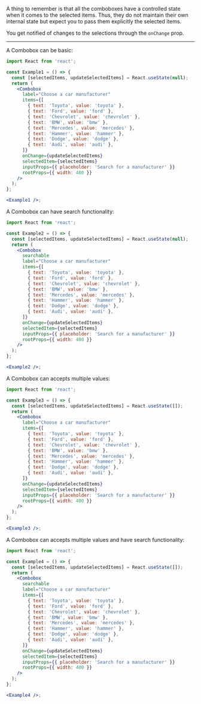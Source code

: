 A thing to remember is that all the comboboxes have a controlled state when
it comes to the selected items. Thus, they do not maintain their own internal state
but expect you to pass them explicitly the selected items.

You get notified of changes to the selections through the `onChange` prop.

---

A Combobox can be basic:

```jsx harmony
import React from 'react';

const Example1 = () => {
  const [selectedItems, updateSelectedItems] = React.useState(null);
  return (
    <Combobox
      label="Choose a car manufacturer"
      items={[
        { text: 'Toyota', value: 'toyota' },
        { text: 'Ford', value: 'ford' },
        { text: 'Chevrolet', value: 'chevrolet' },
        { text: 'BMW', value: 'bmw' },
        { text: 'Mercedes', value: 'mercedes' },
        { text: 'Hammer', value: 'hammer' },
        { text: 'Dodge', value: 'dodge' },
        { text: 'Audi', value: 'audi' },
      ]}
      onChange={updateSelectedItems}
      selectedItem={selectedItems}
      inputProps={{ placeholder: 'Search for a manufacturer' }}
      rootProps={{ width: 400 }}
    />
  );
};

<Example1 />;
```

A Combobox can have search functionality:

```jsx harmony
import React from 'react';

const Example2 = () => {
  const [selectedItems, updateSelectedItems] = React.useState(null);
  return (
    <Combobox
      searchable
      label="Choose a car manufacturer"
      items={[
        { text: 'Toyota', value: 'toyota' },
        { text: 'Ford', value: 'ford' },
        { text: 'Chevrolet', value: 'chevrolet' },
        { text: 'BMW', value: 'bmw' },
        { text: 'Mercedes', value: 'mercedes' },
        { text: 'Hammer', value: 'hammer' },
        { text: 'Dodge', value: 'dodge' },
        { text: 'Audi', value: 'audi' },
      ]}
      onChange={updateSelectedItems}
      selectedItem={selectedItems}
      inputProps={{ placeholder: 'Search for a manufacturer' }}
      rootProps={{ width: 400 }}
    />
  );
};

<Example2 />;
```

A Combobox can accepts multiple values:

```jsx harmony
import React from 'react';

const Example3 = () => {
  const [selectedItems, updateSelectedItems] = React.useState([]);
  return (
    <Combobox
      label="Choose a car manufacturer"
      items={[
        { text: 'Toyota', value: 'toyota' },
        { text: 'Ford', value: 'ford' },
        { text: 'Chevrolet', value: 'chevrolet' },
        { text: 'BMW', value: 'bmw' },
        { text: 'Mercedes', value: 'mercedes' },
        { text: 'Hammer', value: 'hammer' },
        { text: 'Dodge', value: 'dodge' },
        { text: 'Audi', value: 'audi' },
      ]}
      onChange={updateSelectedItems}
      selectedItem={selectedItems}
      inputProps={{ placeholder: 'Search for a manufacturer' }}
      rootProps={{ width: 400 }}
    />
  );
};

<Example3 />;
```

A Combobox can accepts multiple values and have search functionality:

```jsx harmony
import React from 'react';

const Example4 = () => {
  const [selectedItems, updateSelectedItems] = React.useState([]);
  return (
    <Combobox
      searchable
      label="Choose a car manufacturer"
      items={[
        { text: 'Toyota', value: 'toyota' },
        { text: 'Ford', value: 'ford' },
        { text: 'Chevrolet', value: 'chevrolet' },
        { text: 'BMW', value: 'bmw' },
        { text: 'Mercedes', value: 'mercedes' },
        { text: 'Hammer', value: 'hammer' },
        { text: 'Dodge', value: 'dodge' },
        { text: 'Audi', value: 'audi' },
      ]}
      onChange={updateSelectedItems}
      selectedItem={selectedItems}
      inputProps={{ placeholder: 'Search for a manufacturer' }}
      rootProps={{ width: 400 }}
    />
  );
};

<Example4 />;
```
